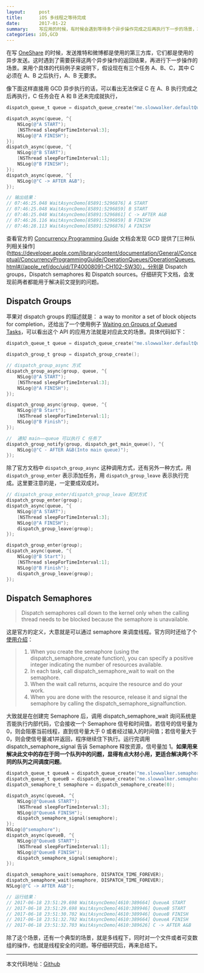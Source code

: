 ```yaml
---
layout:     post
title:      iOS 多线程之等待完成
date:       2017-01-22
summary:    写应用的时候，有时候会遇到等待多个异步操作完成之后再执行下一步的场景，本文讨论了几种实现方法。
categories: iOS,GCD
---
```


在写 [OneShare](http://slowwalker.me/lab/oneshare) 的时候，发送推特和微博都是使用的第三方库，它们都是使用的异步发送。这时遇到了需要获得这两个异步操作的返回结果，再进行下一步操作的场景。来用个具体的代码例子来说明下，假设现在有三个任务 A、B、C，其中 C 必须在 A、B 之后执行，A、B 无要求。

像下面这样直接用 GCD 异步执行的话，可以看出无法保证 C 在 A、B 执行完成之后再执行，C 任务会在 A 和 B 还未完成就执行，

```objective-c
dispatch_queue_t queue = dispatch_queue_create("me.slowwalker.defaultQueue", DISPATCH_QUEUE_CONCURRENT);

dispatch_async(queue, ^{
    NSLog(@"A START");
    [NSThread sleepForTimeInterval:3];
    NSLog(@"A FINISH");
});
dispatch_async(queue, ^{
    NSLog(@"B START");
    [NSThread sleepForTimeInterval:1];
    NSLog(@"B FINISH");
});
dispatch_async(queue, ^{
    NSLog(@"C -> AFTER A&B");
});

// 输出结果：
// 07:46:25.048 WaitAsyncDemo[85891:5296876] A START
// 07:46:25.048 WaitAsyncDemo[85891:5296859] B START
// 07:46:25.048 WaitAsyncDemo[85891:5296861] C -> AFTER A&B
// 07:46:26.116 WaitAsyncDemo[85891:5296859] B FINISH
// 07:46:28.113 WaitAsyncDemo[85891:5296876] A FINISH

```

查看官方的 [Concurrency Programming Guide](https://developer.apple.com/library/content/documentation/General/Conceptual/ConcurrencyProgrammingGuide/Introduction/Introduction.html#//apple_ref/doc/uid/TP40008091-CH1-SW1) 文档会发现 GCD 提供了[三种队列相关操作](https://developer.apple.com/library/content/documentation/General/Conceptual/ConcurrencyProgrammingGuide/OperationQueues/OperationQueues.html#//apple_ref/doc/uid/TP40008091-CH102-SW30），分别是 Dispatch groups，Dispatch semaphores 和 Dispatch sources。仔细研究下文档，会发现前两者都能用于解决前文提到的问题。

## Dispatch Groups

苹果对 dispatch groups 的描述就是： a way to monitor a set of block objects for completion，还给出了一个使用例子 [Waiting on Groups of Queued Tasks](https://developer.apple.com/library/content/documentation/General/Conceptual/ConcurrencyProgrammingGuide/OperationQueues/OperationQueues.html#//apple_ref/doc/uid/TP40008091-CH102-SW25)，可以看出这个 API 的应用方法就是对应此文的场景。具体代码如下：

```objective-c
dispatch_queue_t queue = dispatch_queue_create("me.slowwalker.defaultQueue", DISPATCH_QUEUE_CONCURRENT);

dispatch_group_t group = dispatch_group_create();

// dispatch_group_async 方式
dispatch_group_async(group, queue, ^{
    NSLog(@"A START");
    [NSThread sleepForTimeInterval:3];
    NSLog(@"A FINISH");
});

dispatch_group_async(group, queue, ^{
    NSLog(@"B Start");
    [NSThread sleepForTimeInterval:1];
    NSLog(@"B Finish");
});

//  通知 main——queue 可以执行 C 任务了
dispatch_group_notify(group, dispatch_get_main_queue(), ^{
    NSLog(@"C - AFTER A&B(Into main queue)");
});
```

除了官方文档中 `dispatch_group_async` 这种调用方式，还有另外一种方式，用 `dispatch_group_enter` 表示添加任务，用 `dispatch_group_leave` 表示执行完成。这里要注意的是，一定要成双成对。

```objective-c
// dispatch_group_enter/dispatch_group_leave 配对方式
dispatch_group_enter(group);
dispatch_async(queue, ^{
    NSLog(@"A START");
    [NSThread sleepForTimeInterval:3];
    NSLog(@"A FINISH");
    dispatch_group_leave(group);
});

dispatch_group_enter(group);
dispatch_async(queue, ^{
    NSLog(@"B Start");
    [NSThread sleepForTimeInterval:1];
    NSLog(@"B Finish");
    dispatch_group_leave(group);
});
```

## Dispatch Semaphores

> Dispatch semaphores call down to the kernel only when the calling thread needs to be blocked because the semaphore is unavailable.

这是官方的定义，大意就是可以通过 semaphore 来调度线程。官方同时还给了个[使用介绍](https://developer.apple.com/library/content/documentation/General/Conceptual/ConcurrencyProgrammingGuide/OperationQueues/OperationQueues.html#//apple_ref/doc/uid/TP40008091-CH102-SW24)：

> 1. When you create the semaphore (using the dispatch_semaphore_create function), you can specify a positive integer indicating the number of resources available.
> 2. In each task, call dispatch_semaphore_wait to wait on the semaphore.
> 3. When the wait call returns, acquire the resource and do your work.
> 4. When you are done with the resource, release it and signal the semaphore by calling the dispatch_semaphore_signalfunction.

大致就是在创建完 Semaphore 后，调用 dispatch_semaphore_wait 询问系统是否能执行内部代码，它会接收一个 Semaphore 信号和时间值，若信号的信号量为 0，则会阻塞当前线程，直到信号量大于 0 或者经过输入的时间值；若信号量大于 0，则会使信号量减1并返回，程序继续住下执行。运行完调用 dispatch_semaphore_signal 告诉 Semaphore 释放资源，信号量加 1。**如果用来解决此文中的存在于同一个队列中的问题，显得有点大材小用，更适合解决两个不同的队列之间调度问题**。

```objective-c
dispatch_queue_t queueA = dispatch_queue_create("me.slowwalker.semaphoreQueueA", DISPATCH_QUEUE_CONCURRENT);
dispatch_queue_t queueB = dispatch_queue_create("me.slowwalker.semaphoreQueueB", DISPATCH_QUEUE_CONCURRENT);
dispatch_semaphore_t semaphore = dispatch_semaphore_create(0);

dispatch_async(queueA, ^{
    NSLog(@"QueueA START");
    [NSThread sleepForTimeInterval:3];
    NSLog(@"QueueA FINISH");
    dispatch_semaphore_signal(semaphore);
});
NSLog(@"semaphore");
dispatch_async(queueB, ^{
    NSLog(@"QueueB START");
    [NSThread sleepForTimeInterval:1];
    NSLog(@"QueueB FINISH");
    dispatch_semaphore_signal(semaphore);
});

dispatch_semaphore_wait(semaphore, DISPATCH_TIME_FOREVER);
dispatch_semaphore_wait(semaphore, DISPATCH_TIME_FOREVER);
NSLog(@"C -> AFTER A&B");

// 运行结果：
// 2017-06-18 23:51:29.698 WaitAsyncDemo[4610:389664] QueueA START
// 2017-06-18 23:51:29.698 WaitAsyncDemo[4610:389946] QueueB START
// 2017-06-18 23:51:30.702 WaitAsyncDemo[4610:389946] QueueB FINISH
// 2017-06-18 23:51:32.702 WaitAsyncDemo[4610:389664] QueueA FINISH
// 2017-06-18 23:51:32.703 WaitAsyncDemo[4610:389626] C -> AFTER A&B
```

除了这个场景，还有一个典型的场景，就是多线程下，同时对一个文件或者可变数组的操作，也就是线程安全的问题。等仔细研究后，再来总结下。

---
本文代码地址：[Github](https://github.com/fyl00/iOSDemo/tree/master/WaitAsyncDemo)
